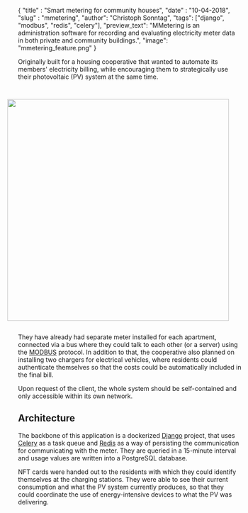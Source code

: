 {
      "title" : "Smart metering for community houses",
      "date"  : "10-04-2018",
      "slug"  : "mmetering",
      "author": "Christoph Sonntag",
      "tags": ["django", "modbus", "redis", "celery"],
      "preview_text": "MMetering is an administration software for recording and evaluating electricity meter data in both private and community buildings.",
      "image": "mmetering_feature.png"
}

Originally built for a housing cooperative that wanted to automate its members' electricity billing, while 
encouraging them to strategically use their photovoltaic (PV) system at the same time. 

<img align="right" style="padding: 2em;" width="500" src="/articles/mmetering/mmetering-browser-image.png">

They have already had separate meter installed for each apartment, connected via a bus where they could talk to 
each other (or a server) using the [MODBUS](https://en.wikipedia.org/wiki/Modbus) protocol. 
In addition to that, the cooperative also planned on installing two chargers for electrical vehicles,
where residents could authenticate themselves so that the costs could be automatically included in the final bill. 

Upon request of the client, the whole system should be self-contained and only accessible within its own network. 

## Architecture
The backbone of this application is a dockerized [Django](https://www.djangoproject.com/) project, that 
uses [Celery](https://docs.celeryq.dev/en/stable/index.html) as a task queue and [Redis](https://redis.io/) as a way 
of persisting the communication for communicating with the meter. 
They are queried in a 15-minute interval and usage values are written into a PostgreSQL database. 

NFT cards were handed out to the residents with which they could identify themselves at the charging stations. 
They were able to see their current consumption and what the PV system currently produces, so that they 
could coordinate the use of energy-intensive devices to what the PV was delivering. 




